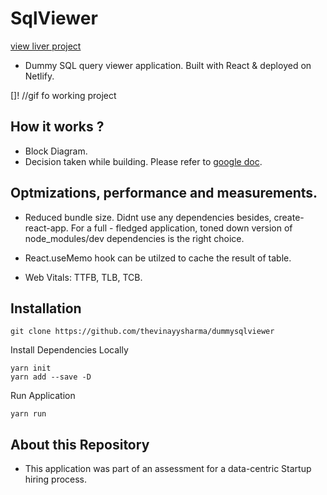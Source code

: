 # SqlViewer

[view liver project]()

- Dummy SQL query viewer application. Built with React & deployed on Netlify.

[]! //gif fo working project

## How it works ?

- Block Diagram.
- Decision taken while building. Please refer to [google doc](https://docs.google.com/document/d/1DnfRGAHtvWO6AhkJD_WQToCXuqpsE6lNZUleXXCKgDs/edit?usp=sharing).

## Optmizations, performance and measurements.

- Reduced bundle size. Didnt use any dependencies besides, create-react-app. For a full - fledged application, toned down version of node_modules/dev dependencies is the right choice.

- React.useMemo hook can be utilzed to cache the result of table.

- Web Vitals: TTFB, TLB, TCB.

## Installation

```
git clone https://github.com/thevinayysharma/dummysqlviewer
```

Install Dependencies Locally

```
yarn init
yarn add --save -D
```

Run Application

```
yarn run
```

## About this Repository

- This application was part of an assessment for a data-centric Startup hiring process.
